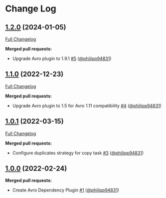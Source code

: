 # Change Log

## [1.2.0](https://github.com/bakdata/gradle-avro-dependency-plugin/tree/1.2.0) (2024-01-05)
[Full Changelog](https://github.com/bakdata/gradle-avro-dependency-plugin/compare/1.1.0...1.2.0)

**Merged pull requests:**

- Upgrade Avro plugin to 1.9.1 [\#5](https://github.com/bakdata/gradle-avro-dependency-plugin/pull/5) ([@philipp94831](https://github.com/philipp94831))

## [1.1.0](https://github.com/bakdata/gradle-avro-dependency-plugin/tree/1.1.0) (2022-12-23)
[Full Changelog](https://github.com/bakdata/gradle-avro-dependency-plugin/compare/1.0.1...1.1.0)

**Merged pull requests:**

- Upgrade Avro plugin to 1.5 for Avro 1.11 compatibility [\#4](https://github.com/bakdata/gradle-avro-dependency-plugin/pull/4) ([@philipp94831](https://github.com/philipp94831))

## [1.0.1](https://github.com/bakdata/gradle-avro-dependency-plugin/tree/1.0.1) (2022-03-15)
[Full Changelog](https://github.com/bakdata/gradle-avro-dependency-plugin/compare/1.0.0...1.0.1)

**Merged pull requests:**

- Configure duplicates strategy for copy task [\#3](https://github.com/bakdata/gradle-avro-dependency-plugin/pull/3) ([@philipp94831](https://github.com/philipp94831))

## [1.0.0](https://github.com/bakdata/gradle-avro-dependency-plugin/tree/1.0.0) (2022-02-24)

**Merged pull requests:**

- Create Avro Dependency Plugin [\#1](https://github.com/bakdata/gradle-avro-dependency-plugin/pull/1) ([@philipp94831](https://github.com/philipp94831))
